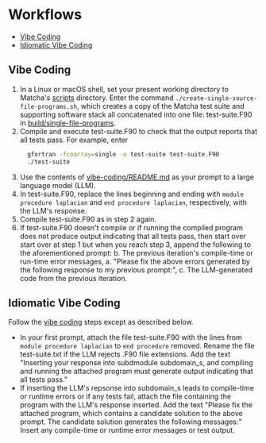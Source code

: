 Workflows
=========

* [Vibe Coding](#vibe-coding)
* [Idiomatic Vibe Coding](#idiomatic-vibe-coding)

Vibe Coding
-----------
1. In a Linux or macOS shell, set your present working directory to Matcha's
   [scripts](../../scripts) directory.   Enter the command
   `./create-single-source-file-programs.sh`, which creates a copy of the Matcha
   test suite and supporting software stack all concatenated into one file:
   test-suite.F90 in [build/single-file-programs](../../build/single-file-programs).
2. Compile and execute test-suite.F90 to check that the output reports that
   all tests pass.  For example, enter
   ```bash
     gfortran -fcoarray=single -o test-suite test-suite.F90
     ./test-suite
   ```
3. Use the contents of [vibe-coding/README.md](./vibe-coding/README.md) as your
   prompt to a large language model (LLM).
4. In test-suite.F90, replace the lines beginning and ending with 
   `module procedure laplacian` and `end procedure laplacian`, respectively,
   with the LLM's response.
5. Compile test-suite.F90 as in step 2 again.
6. If test-suite.F90 doesn't compile or if running the compiled program does not
   produce output indicating that all tests pass, then start over start over at
   step 1 but when you reach step 3, append the following to the aforementioned
   prompt:
  b. The previous iteration's compile-time or run-time error messages,
  a. "Please fix the above errors generated by the following response to my
     previous prompt:",
  c. The LLM-generated code from the previous iteration.
   
Idiomatic Vibe Coding
---------------------
Follow the [vibe coding](#vibe-coding) steps except as described below.

* In your first prompt, attach the file test-suite.F90 with the lines
  from `module procedure laplacian` to `end procedure` removed.
  Rename the file test-suite.txt if the LLM rejects .F90 file extensions.
  Add the text "Inserting your response into subdmodule subdomain_s,
  and compiling and running the attached program must generate output 
  indicating that all tests pass."
* If inserting the LLM's repsonse into subdomain_s leads to compile-time or
  runtime errors or if any tests fail, attach the file containing the program
  with the LLM's response inserted. Add the text "Please fix the attached
  program, which contains a candidate solution to the above prompt.  The candidate
  solution generates the following messages:"  Insert any compile-time or
  runtime error messages or test output.
